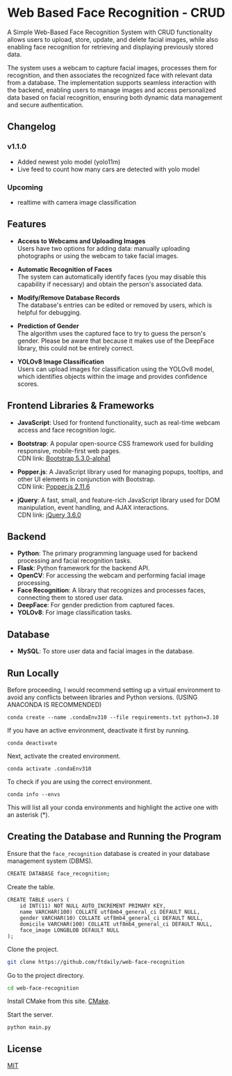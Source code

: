 # Web Based Face Recognition - CRUD

A Simple Web-Based Face Recognition System with CRUD functionality allows users to upload, store, update, and delete facial images, while also enabling face recognition for retrieving and displaying previously stored data.

The system uses a webcam to capture facial images, processes them for recognition, and then associates the recognized face with relevant data from a database. The implementation supports seamless interaction with the backend, enabling users to manage images and access personalized data based on facial recognition, ensuring both dynamic data management and secure authentication.

## Changelog

### v1.1.0

- Added newest yolo model (yolo11m)
- Live feed to count how many cars are detected with yolo model

### Upcoming

- realtime with camera image classification

## Features

- **Access to Webcams and Uploading Images**  
  Users have two options for adding data: manually uploading photographs or using the webcam to take facial images.

- **Automatic Recognition of Faces**  
  The system can automatically identify faces (you may disable this capability if necessary) and obtain the person's associated data.

- **Modify/Remove Database Records**  
  The database's entries can be edited or removed by users, which is helpful for debugging.

- **Prediction of Gender**  
  The algorithm uses the captured face to try to guess the person's gender. Please be aware that because it makes use of the DeepFace library, this could not be entirely correct.

- **YOLOv8 Image Classification**  
  Users can upload images for classification using the YOLOv8 model, which identifies objects within the image and provides confidence scores.

## Frontend Libraries & Frameworks

- **JavaScript**: Used for frontend functionality, such as real-time webcam access and face recognition logic.

- **Bootstrap**: A popular open-source CSS framework used for building responsive, mobile-first web pages.  
  CDN link: [Bootstrap 5.3.0-alpha1](https://cdn.jsdelivr.net/npm/bootstrap@5.3.0-alpha1/dist/css/bootstrap.min.css)
- **Popper.js**: A JavaScript library used for managing popups, tooltips, and other UI elements in conjunction with Bootstrap.  
  CDN link: [Popper.js 2.11.6](https://cdn.jsdelivr.net/npm/@popperjs/core@2.11.6/dist/umd/popper.min.js)

- **jQuery**: A fast, small, and feature-rich JavaScript library used for DOM manipulation, event handling, and AJAX interactions.  
  CDN link: [jQuery 3.6.0](https://code.jquery.com/jquery-3.6.0.min.js)

## Backend

- **Python**: The primary programming language used for backend processing and facial recognition tasks.
- **Flask**: Python framework for the backend API.
- **OpenCV**: For accessing the webcam and performing facial image processing.
- **Face Recognition**: A library that recognizes and processes faces, connecting them to stored user data.
- **DeepFace**: For gender prediction from captured faces.
- **YOLOv8**: For image classification tasks.

## Database

- **MySQL**: To store user data and facial images in the database.

## Run Locally

Before proceeding, I would recommend setting up a virtual environment to avoid any conflicts between libraries and Python versions.
(USING ANACONDA IS RECOMMENDED)

```
conda create --name .condaEnv310 --file requirements.txt python=3.10
```

If you have an active environment, deactivate it first by running.

```
conda deactivate
```

Next, activate the created environment.

```
conda activate .condaEnv310
```

To check if you are using the correct environment.

```
conda info --envs
```

This will list all your conda environments and highlight the active one with an asterisk (\*).

## Creating the Database and Running the Program

Ensure that the `face_recognition` database is created in your database management system (DBMS).

```bash
CREATE DATABASE face_recognition;
```

Create the table.

```
CREATE TABLE users (
    id INT(11) NOT NULL AUTO_INCREMENT PRIMARY KEY,
    name VARCHAR(100) COLLATE utf8mb4_general_ci DEFAULT NULL,
    gender VARCHAR(10) COLLATE utf8mb4_general_ci DEFAULT NULL,
    domicile VARCHAR(100) COLLATE utf8mb4_general_ci DEFAULT NULL,
    face_image LONGBLOB DEFAULT NULL
);
```

Clone the project.

```bash
git clone https://github.com/ftdaily/web-face-recognition
```

Go to the project directory.

```bash
cd web-face-recognition
```

Install CMake from this site.
[CMake](https://cmake.org/download/).

Start the server.

```
python main.py
```

## License

[MIT](https://choosealicense.com/licenses/mit/)
